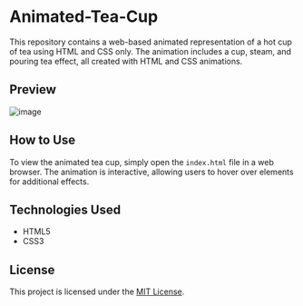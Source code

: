 # Animated-Tea-Cup

This repository contains a web-based animated representation of a hot cup of tea using HTML and CSS only. The animation includes a cup, steam, and pouring tea effect, all created with HTML and CSS animations.

## Preview

![image](https://github.com/MuhammadUmaair/Animated-Tea-Cup/assets/104490047/fa811b4d-cef7-4df9-958f-3a3276b20310)


## How to Use

To view the animated tea cup, simply open the `index.html` file in a web browser. The animation is interactive, allowing users to hover over elements for additional effects.

## Technologies Used

- HTML5
- CSS3

## License

This project is licensed under the [MIT License](LICENSE).

